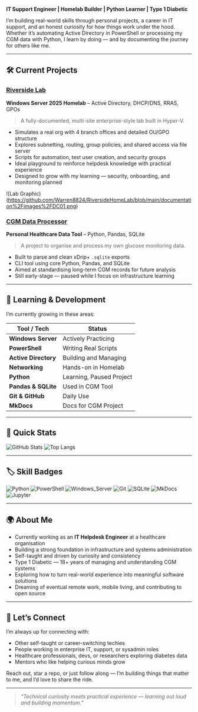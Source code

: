 **IT Support Engineer | Homelab Builder | Python Learner | Type 1 Diabetic**

I’m building real-world skills through personal projects, a career in IT support, and an honest curiosity for how things work under the hood. Whether it’s automating Active Directory in PowerShell or processing my CGM data with Python, I learn by doing — and by documenting the journey for others like me.

---

## 🛠️ Current Projects

### [**Riverside Lab**](https://github.com/Warren8824/RiversideHomeLab)  
**Windows Server 2025 Homelab** – Active Directory, DHCP/DNS, RRAS, GPOs  
> A fully-documented, multi-site enterprise-style lab built in Hyper-V.

- Simulates a real org with 4 branch offices and detailed OU/GPO structure  
- Explores subnetting, routing, group policies, and shared access via file server  
- Scripts for automation, test user creation, and security groups  
- Ideal playground to reinforce helpdesk knowledge with practical experience  
- Designed to grow with my learning — security, onboarding, and monitoring planned

![Lab Graphic)(https://github.com/Warren8824/RiversideHomeLab/blob/main/documentation%2Fimages%2FDC01.png)

### [**CGM Data Processor**](https://github.com/Warren8824/cgm-data-processor)  
**Personal Healthcare Data Tool** – Python, Pandas, SQLite  
> A project to organise and process my own glucose monitoring data.

- Built to parse and clean xDrip+ `.sqlite` exports  
- CLI tool using core Python, Pandas, and SQLite  
- Aimed at standardising long-term CGM records for future analysis  
- Still early-stage — paused while I focus on infrastructure learning

---

## 🧠 Learning & Development

I’m currently growing in these areas:

| Tool / Tech         | Status                  |
|---------------------|--------------------------|
| **Windows Server**  | Actively Practicing      |
| **PowerShell**      | Writing Real Scripts     |
| **Active Directory**| Building and Managing    |
| **Networking**      | Hands-on in Homelab      |
| **Python**          | Learning, Paused Project |
| **Pandas & SQLite** | Used in CGM Tool         |
| **Git & GitHub**    | Daily Use                |
| **MkDocs**          | Docs for CGM Project     |

---

## 🚀 Quick Stats

![GitHub Stats](https://github-readme-stats.vercel.app/api?username=Warren8824&show_icons=true&theme=default)
![Top Langs](https://github-readme-stats.vercel.app/api/top-langs/?username=Warren8824&layout=compact)

---

## 🏷️ Skill Badges

![Python](https://img.shields.io/badge/Python-Learning_&_Using-lightblue)
![PowerShell](https://img.shields.io/badge/PowerShell-Practicing-blue)
![Windows_Server](https://img.shields.io/badge/Windows_Server-2025_Lab-green)
![Git](https://img.shields.io/badge/Git-Active-orange)
![SQLite](https://img.shields.io/badge/SQLite-Used_in_Project-lightblue)
![MkDocs](https://img.shields.io/badge/MkDocs-Used_for_Documentation-blue)
![Jupyter](https://img.shields.io/badge/Jupyter_Notebooks-Occasional_Use-orange)

---

## 🌍 About Me

- Currently working as an **IT Helpdesk Engineer** at a healthcare organisation  
- Building a strong foundation in infrastructure and systems administration  
- Self-taught and driven by curiosity and consistency  
- Type 1 Diabetic — 18+ years of managing and understanding CGM systems  
- Exploring how to turn real-world experience into meaningful software solutions  
- Dreaming of eventual remote work, mobile living, and contributing to open source

---

## 🤝 Let’s Connect

I’m always up for connecting with:

- Other self-taught or career-switching techies  
- People working in enterprise IT, support, or sysadmin roles  
- Healthcare professionals, devs, or researchers exploring diabetes data  
- Mentors who like helping curious minds grow

Reach out, star a repo, or just follow along — I’m building things that matter to me, and I’d love to share the ride.

---

> _“Technical curiosity meets practical experience — learning out loud and building momentum.”_